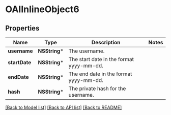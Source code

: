 # OAIInlineObject6

## Properties
Name | Type | Description | Notes
------------ | ------------- | ------------- | -------------
**username** | **NSString*** | The username. | 
**startDate** | **NSString*** | The start date in the format yyyy-mm-dd. | 
**endDate** | **NSString*** | The end date in the format yyyy-mm-dd. | 
**hash** | **NSString*** | The private hash for the username. | 

[[Back to Model list]](../README.md#documentation-for-models) [[Back to API list]](../README.md#documentation-for-api-endpoints) [[Back to README]](../README.md)


